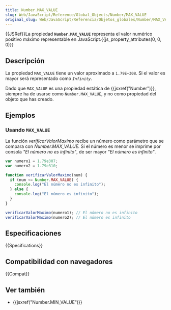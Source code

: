 ```yaml
---
title: Number.MAX_VALUE
slug: Web/JavaScript/Reference/Global_Objects/Number/MAX_VALUE
original_slug: Web/JavaScript/Referencia/Objetos_globales/Number/MAX_VALUE
---
```


{{JSRef}}La propiedad **`Number.MAX_VALUE`** representa el valor numérico positivo máximo representable en JavaScript.{{js_property_attributes(0, 0, 0)}}

## Descripción

La propiedad `MAX_VALUE` tiene un valor aproximado a `1.79E+308`. Si el valor es mayor será representado como _`Infinity`_.

Dado que `MAX_VALUE` es una propiedad estática de {{jsxref("Number")}}, siempre ha de usarse como `Number.MAX_VALUE`, y no como propiedad del objeto que has creado.

## Ejemplos

### Usando `MAX_VALUE`

La función _verificarValorMaximo_ recibe un número como parámetro que se compara con _Number.MAX_VALUE._ Si el número es menor se imprime por consola _"El número no es infinito"_, de ser mayor _"El número es infinito"_.

```js
var numero1 = 1.79e307;
var numero2 = 1.79e310;

function verificarValorMaximo(num) {
  if (num <= Number.MAX_VALUE) {
    console.log("El número no es infinito");
  } else {
    console.log("El número es infinito");
  }
}

verificarValorMaximo(numero1); // El número no es infinito
verificarValorMaximo(numero2); // El número es infinito
```

## Especificaciones

{{Specifications}}

## Compatibilidad con navegadores

{{Compat}}

## Ver también

- {{jsxref("Number.MIN_VALUE")}}
